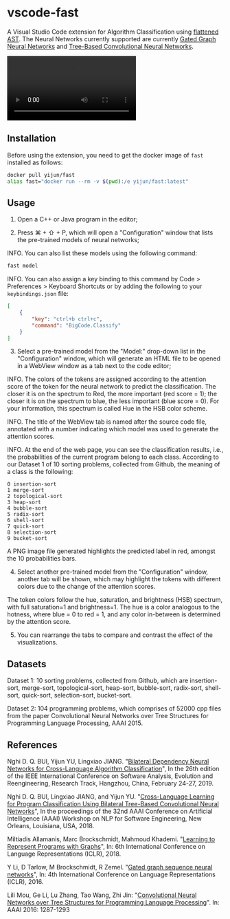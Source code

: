 # vscode-fast
A Visual Studio Code extension for Algorithm Classification using [flattened AST](http://oro.open.ac.uk/59268/).
The Neural Networks currently supported are currently [Gated Graph Neural Networks](https://arxiv.org/abs/1511.05493)
and [Tree-Based Convolutional Neural Networks](https://arxiv.org/abs/1409.5718).

![Screencast](vcode-fast.mov)

## Installation
Before using the extension, you need to get the docker image of `fast` installed as follows:
```bash
docker pull yijun/fast
alias fast="docker run --rm -v $(pwd):/e yijun/fast:latest"
```

## Usage
1. Open a C++ or Java program in the editor;

2. Press ⌘ + ⇧ + P,  which will open a "Configuration" window that lists the pre-trained models of neural networks;

INFO. You can also list these models using the following command:
```bash
fast model
```

INFO. You can also assign a key binding to this command by Code > Preferences > Keyboard Shortcuts or by adding the following to your `keybindings.json` file:
```json
[
    {
        "key": "ctrl+b ctrl+c",
        "command": "BigCode.Classify"
    }
]
```

3. Select a pre-trained model from the "Model:" drop-down list in the "Configuration" window, which will generate an HTML file to be opened in a WebView window as a tab next to the code editor;

INFO. The colors of the tokens are assigned according to the attention score of the token for the neural network to predict the classification. 
The closer it is on the spectrum to Red, the more important (red score = 1); the closer it is on the spectrum to blue, the less important (blue score = 0). For your information, this spectrum is called Hue in the HSB color scheme.

INFO. The title of the WebView tab is named after the source code file, annotated with a number indicating which model was used to generate the attention scores.

INFO. At the end of the web page, you can see the classification results, i.e., the probabilities of the current program belong to each class. 
According to our Dataset 1 of 10 sorting problems, collected from Github, the meaning of a class is the following: 
```
0 insertion-sort
1 merge-sort
2 topological-sort
3 heap-sort
4 bubble-sort
5 radix-sort
6 shell-sort
7 quick-sort
8 selection-sort
9 bucket-sort
```
A PNG image file generated highlights the predicted label in red, amongst the 10 probabilities bars.

4. Select another pre-trained model from the "Configuration" window, another tab will be shown, which may highlight the tokens with different colors due to the change of the attention scores.

The token colors follow the hue, saturation, and brightness (HSB) spectrum, with full saturation=1 and brightness=1. The hue is a color analogous to the hotness, where blue = 0 to red = 1, and any color in-between is determined by the attention score. 

5. You can rearrange the tabs to compare and contrast the effect of the visualizations.

## Datasets 

Dataset 1: 10 sorting problems, collected from Github, which are insertion-sort, merge-sort, topological-sort, heap-sort, bubble-sort, radix-sort, shell-sort, quick-sort, selection-sort, bucket-sort.

Dataset 2: 104 programming problems, which comprises of 52000 cpp files from the paper Convolutional Neural Networks over Tree Structures for Programming Language Processing, AAAI 2015.

## References

Nghi D. Q. BUI, Yijun YU, Lingxiao JIANG. "[Bilateral Dependency Neural Networks for Cross-Language Algorithm Classification](https://bdqnghi.github.io/files/SANER_2019_bilateral_dependency.pdf)", In the 26th edition of the IEEE International Conference on Software Analysis, Evolution and Reengineering, Research Track, Hangzhou, China, February 24-27, 2019.

Nghi D. Q. BUI, Lingxiao JIANG, and Yijun YU. "[Cross-Language Learning for Program Classification Using Bilateral Tree-Based Convolutional Neural Networks](https://bdqnghi.github.io/files/AAAI_18_cross_language_learning.pdf)", In the proceedings of the 32nd AAAI Conference on Artificial Intelligence (AAAI) Workshop on NLP for Software Engineering, New Orleans, Louisiana, USA, 2018.

Miltiadis Allamanis, Marc Brockschmidt, Mahmoud Khademi. "[Learning to Represent Programs with Graphs](https://arxiv.org/abs/1711.00740)", In: 6th International Conference on Language Representations (ICLR), 2018.

Y Li, D Tarlow, M Brockschmidt, R Zemel. "[Gated graph sequence neural networks](https://arxiv.org/abs/1511.05493)", In: 4th International Conference on Language Representations (ICLR), 2016.

Lili Mou, Ge Li, Lu Zhang, Tao Wang, Zhi Jin: "[Convolutional Neural Networks over Tree Structures for Programming Language Processing](https://arxiv.org/abs/1409.5718)". In: AAAI 2016: 1287-1293
